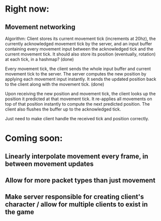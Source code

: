 # Right now:

## Movement networking
Algorithm:
Client stores its current movement tick (increments at 20hz), the currently acknowledged movement tick
by the server, and an input buffer containing every movement input between the acknowledged tick
and the current movement tick. It should also store its position (eventually, rotation) at each tick,
in a hashmap? (done)

Every movement tick, the client sends the whole input buffer and current movement tick to the server.
The server computes the new position by applying each movement input instantly. It sends the updated
position back to the client along with the movement tick. (done)

Upon receiving the new position and movement tick, the client looks up the position it predicted at
that movement tick. It re-applies all movements on top of that position instantly to compute the next
predicted position. The client also flushes the buffer up to the acknowledged tick.


Just need to make client handle the received tick and position correctly.




# Coming soon:




## Linearly interpolate movement every frame, in between movement updates

## Allow for more packet types than just movement

## Make server responsible for creating client's character / allow for multiple clients to exist in the game

